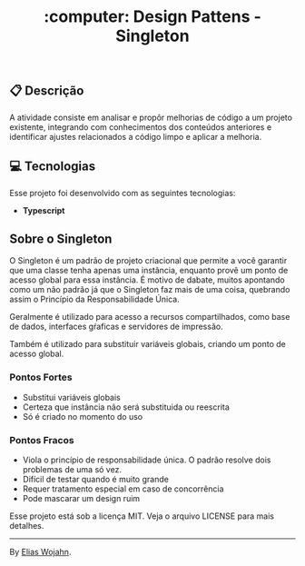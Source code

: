 
<h1 align="center">
  :computer: Design Pattens - Singleton
</h1>
<br>

## :clipboard: Descrição

A atividade consiste em analisar e propôr melhorias de código a um projeto existente, integrando com conhecimentos dos conteúdos anteriores e identificar ajustes relacionados a código limpo e aplicar a melhoria.

## 💻 Tecnologias

Esse projeto foi desenvolvido com as seguintes tecnologias:
- **Typescript**

## Sobre o Singleton

O Singleton é um padrão de projeto criacional que permite a você garantir que uma classe tenha apenas uma instância, enquanto provê um ponto de acesso global para essa instância. É motivo de dabate, muitos apontando como um não padrão já que o Singleton faz mais de uma coisa, quebrando assim o Princípio da Responsabilidade Única.

Geralmente é utilizado para acesso a recursos compartilhados, como base de dados, interfaces gŕaficas e servidores de impressão.

Também é utilizado para substituir variáveis globais, criando um ponto de acesso global.

### Pontos Fortes
- Substitui variáveis globais
- Certeza que instância não será substituida ou reescrita
- Só é criado no momento do uso

### Pontos Fracos
- Viola o princípio de responsabilidade única. O padrão resolve dois problemas de uma só vez.
- Difícil de testar quando é muito grande
- Requer tratamento especial em caso de concorrência
- Pode mascarar um design ruim


Esse projeto está sob a licença MIT. Veja o arquivo LICENSE para mais detalhes.

---
By [Elias Wojahn](https://github.com/eli-wojahn).
